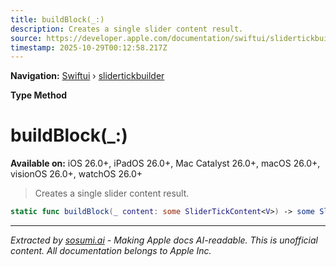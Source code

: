 ```yaml
---
title: buildBlock(_:)
description: Creates a single slider content result.
source: https://developer.apple.com/documentation/swiftui/slidertickbuilder/buildblock(_:)
timestamp: 2025-10-29T00:12:58.217Z
---
```


**Navigation:** [Swiftui](/documentation/swiftui) › [slidertickbuilder](/documentation/swiftui/slidertickbuilder)

**Type Method**

# buildBlock(_:)

**Available on:** iOS 26.0+, iPadOS 26.0+, Mac Catalyst 26.0+, macOS 26.0+, visionOS 26.0+, watchOS 26.0+

> Creates a single slider content result.

```swift
static func buildBlock(_ content: some SliderTickContent<V>) -> some SliderTickContent<V>
```

---

*Extracted by [sosumi.ai](https://sosumi.ai) - Making Apple docs AI-readable.*
*This is unofficial content. All documentation belongs to Apple Inc.*
